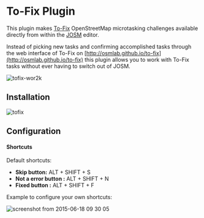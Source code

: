 # To-Fix Plugin

This plugin makes [To-Fix](http://osmlab.github.io/to-fix) OpenStreetMap microtasking challenges available directly from within the [JOSM](http://josm.openstreetmap.de/) editor.

Instead of picking new tasks and confirming accomplished tasks through the web interface of To-Fix on [http://osmlab.github.io/to-fix](http://osmlab.github.io/to-fix) this plugin allows you to work with To-Fix tasks without ever having to switch out of JOSM.

![tofix-wor2k](https://cloud.githubusercontent.com/assets/1152236/10491901/9b17bf5c-726e-11e5-9575-3c62d0412140.gif)

## Installation

![tofix](https://cloud.githubusercontent.com/assets/1152236/10457988/417882b4-718e-11e5-94b5-6ecf4a30eb43.gif)

## Configuration

#### Shortcuts

Default shortcuts:

- **Skip button:** ALT + SHIFT + S
- **Not a error button :** ALT + SHIFT + N
- **Fixed button :** ALT + SHIFT + F

Example to configure your own shortcuts:


![screenshot from 2015-06-18 09 30 05](https://cloud.githubusercontent.com/assets/1152236/8237229/6268a12a-15b3-11e5-8496-d67fdc1fc4b8.png)


